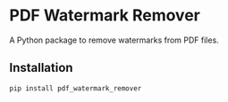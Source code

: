 # PDF Watermark Remover

A Python package to remove watermarks from PDF files.

## Installation

```bash
pip install pdf_watermark_remover
